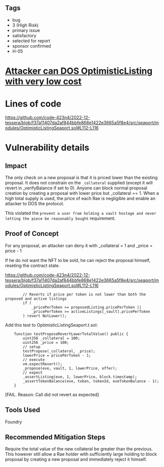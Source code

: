 ## Tags

- bug
- 3 (High Risk)
- primary issue
- satisfactory
- selected for report
- sponsor confirmed
- H-05

# [Attacker can DOS OptimisticListing with very low cost](https://github.com/code-423n4/2022-12-tessera-findings/issues/25) 

# Lines of code

https://github.com/code-423n4/2022-12-tessera/blob/f37a11407da2af844bbfe868e1422e3665a5f8e4/src/seaport/modules/OptimisticListingSeaport.sol#L112-L116


# Vulnerability details

## Impact

The only check on a new proposal is that it is priced lower than the existing proposal. It does not constrain on the `_collateral` supplied (except it will revert in _verifyBalance if set to 0). Anyone can block normal proposal creation by creating a proposal with lower price but _collateral == 1. When a high total supply is used, the price of each Rae is negligible and enable an attacker to DOS the protocol.

This violated the `prevent a user from holding a vault hostage and never letting the piece be reasonably bought` requirement.

## Proof of Concept

For any proposal, an attacker can deny it with _collateral = 1 and _price = price - 1

If he do not want the NFT to be sold, he can reject the proposal himself, reseting the contract state.

https://github.com/code-423n4/2022-12-tessera/blob/f37a11407da2af844bbfe868e1422e3665a5f8e4/src/seaport/modules/OptimisticListingSeaport.sol#L112-L116

```solidity
        // Reverts if price per token is not lower than both the proposed and active listings
        if (
            _pricePerToken >= proposedListing.pricePerToken ||
            _pricePerToken >= activeListings[_vault].pricePerToken
        ) revert NotLower();
```

Add this test to OptimisticListingSeaport.t.sol:

```
    function testProposeRevertLowerTotalValue() public {
        uint256 _collateral = 100;
        uint256 _price = 100;
        // setup
        testPropose(_collateral, _price);
        lowerPrice = pricePerToken - 1;
        // execute
        vm.expectRevert();
        _propose(eve, vault, 1, lowerPrice, offer);
        // expect
        _assertListing(eve, 1, lowerPrice, block.timestamp);
        _assertTokenBalance(eve, token, tokenId, eveTokenBalance - 1);
    }
```
[FAIL. Reason: Call did not revert as expected]


## Tools Used

Foundry

## Recommended Mitigation Steps

Require the total value of the new collateral be greater than the previous.
This however still allow a Rae holder with sufficiently large holding to block proposal by creating a new proposal and immediately reject it himself. 
